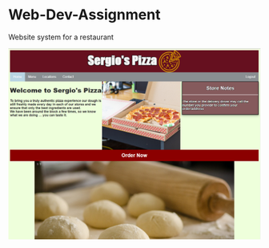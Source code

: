 # Web-Dev-Assignment
Website system for a restaurant

![alt text](https://raw.githubusercontent.com/mattydit/Web-Dev-Assignment/master/screenshots/screen1.png)
